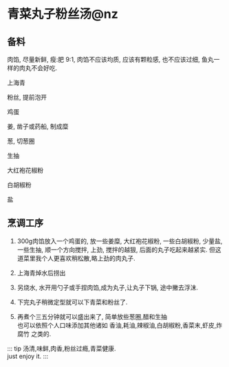 # 青菜丸子粉丝汤@nz

<!-- **版本：morgan.n.z** -->


## 备料

肉馅, 尽量新鲜, 瘦:肥 9:1, 肉馅不应该均质, 应该有颗粒感, 也不应该过细, 鱼丸一样的肉丸不会好吃.

上海青

粉丝, 提前泡开

鸡蛋

姜, 凿子或药船, 制成糜

葱, 切葱圈

生抽

大红袍花椒粉

白胡椒粉

盐


## 烹调工序
1. 300g肉馅放入一个鸡蛋的, 放一些姜糜, 大红袍花椒粉, 一些白胡椒粉, 少量盐, 一些生抽, 顺一个方向搅拌, 上劲, 搅拌的越狠, 后面的丸子吃起来越紧实. 但这道菜里我个人更喜欢稍松散,略上劲的肉丸子. 

2. 上海青焯水后捞出

3. 另烧水, 水开用勺子或手捏肉馅,成为丸子,让丸子下锅, 途中撇去浮沫.

4. 下完丸子稍微定型就可以下青菜和粉丝了.

5. 再煮个三五分钟就可以盛出来了, 简单放些葱圈,醋和生抽<br>
   也可以依照个人口味添加其他诸如 香油,耗油,辣椒油,白胡椒粉,香菜末,虾皮,炸腐竹 之类的.



::: tip
汤清,味鲜,肉香,粉丝过瘾,青菜健康.<br>
just enjoy it.
:::